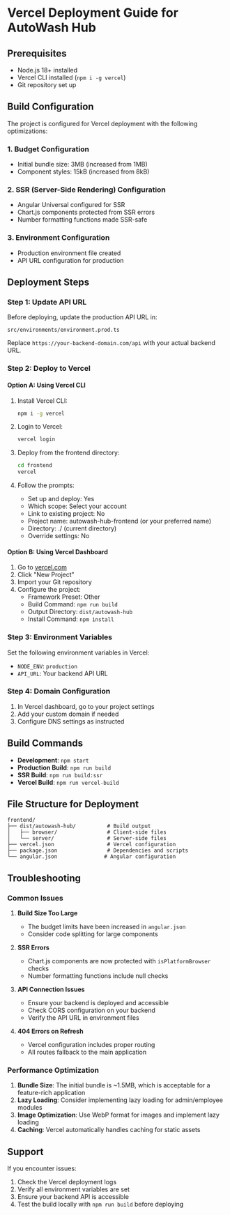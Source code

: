# Vercel Deployment Guide for AutoWash Hub

## Prerequisites

- Node.js 18+ installed
- Vercel CLI installed (`npm i -g vercel`)
- Git repository set up

## Build Configuration

The project is configured for Vercel deployment with the following optimizations:

### 1. Budget Configuration

- Initial bundle size: 3MB (increased from 1MB)
- Component styles: 15kB (increased from 8kB)

### 2. SSR (Server-Side Rendering) Configuration

- Angular Universal configured for SSR
- Chart.js components protected from SSR errors
- Number formatting functions made SSR-safe

### 3. Environment Configuration

- Production environment file created
- API URL configuration for production

## Deployment Steps

### Step 1: Update API URL

Before deploying, update the production API URL in:

```
src/environments/environment.prod.ts
```

Replace `https://your-backend-domain.com/api` with your actual backend URL.

### Step 2: Deploy to Vercel

#### Option A: Using Vercel CLI

1. Install Vercel CLI:

   ```bash
   npm i -g vercel
   ```

2. Login to Vercel:

   ```bash
   vercel login
   ```

3. Deploy from the frontend directory:

   ```bash
   cd frontend
   vercel
   ```

4. Follow the prompts:
   - Set up and deploy: Yes
   - Which scope: Select your account
   - Link to existing project: No
   - Project name: autowash-hub-frontend (or your preferred name)
   - Directory: ./ (current directory)
   - Override settings: No

#### Option B: Using Vercel Dashboard

1. Go to [vercel.com](https://vercel.com)
2. Click "New Project"
3. Import your Git repository
4. Configure the project:
   - Framework Preset: Other
   - Build Command: `npm run build`
   - Output Directory: `dist/autowash-hub`
   - Install Command: `npm install`

### Step 3: Environment Variables

Set the following environment variables in Vercel:

- `NODE_ENV`: `production`
- `API_URL`: Your backend API URL

### Step 4: Domain Configuration

1. In Vercel dashboard, go to your project settings
2. Add your custom domain if needed
3. Configure DNS settings as instructed

## Build Commands

- **Development**: `npm start`
- **Production Build**: `npm run build`
- **SSR Build**: `npm run build:ssr`
- **Vercel Build**: `npm run vercel-build`

## File Structure for Deployment

```
frontend/
├── dist/autowash-hub/          # Build output
│   ├── browser/                # Client-side files
│   └── server/                 # Server-side files
├── vercel.json                 # Vercel configuration
├── package.json                # Dependencies and scripts
└── angular.json               # Angular configuration
```

## Troubleshooting

### Common Issues

1. **Build Size Too Large**

   - The budget limits have been increased in `angular.json`
   - Consider code splitting for large components

2. **SSR Errors**

   - Chart.js components are now protected with `isPlatformBrowser` checks
   - Number formatting functions include null checks

3. **API Connection Issues**

   - Ensure your backend is deployed and accessible
   - Check CORS configuration on your backend
   - Verify the API URL in environment files

4. **404 Errors on Refresh**
   - Vercel configuration includes proper routing
   - All routes fallback to the main application

### Performance Optimization

1. **Bundle Size**: The initial bundle is ~1.5MB, which is acceptable for a feature-rich application
2. **Lazy Loading**: Consider implementing lazy loading for admin/employee modules
3. **Image Optimization**: Use WebP format for images and implement lazy loading
4. **Caching**: Vercel automatically handles caching for static assets

## Support

If you encounter issues:

1. Check the Vercel deployment logs
2. Verify all environment variables are set
3. Ensure your backend API is accessible
4. Test the build locally with `npm run build` before deploying
